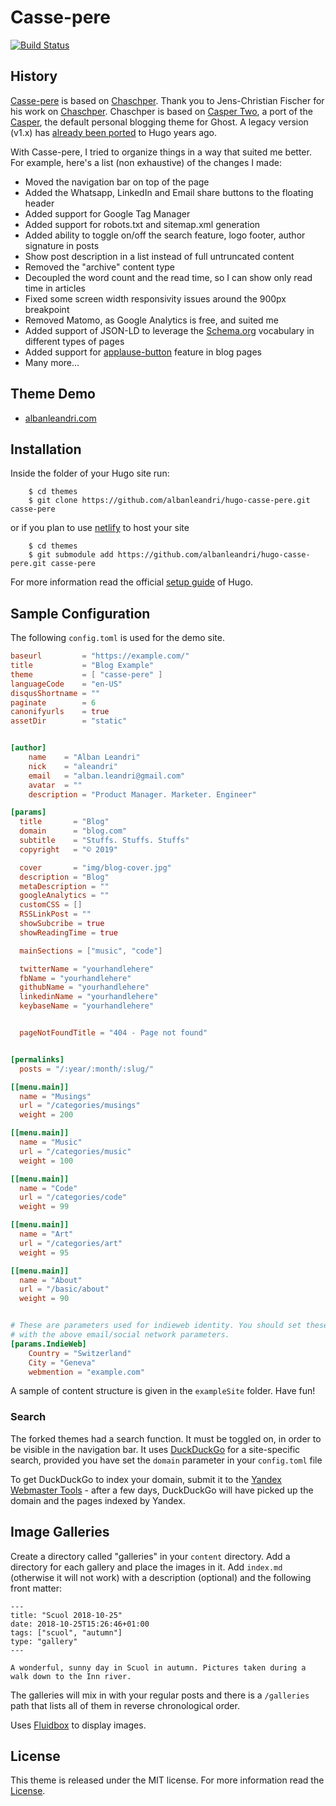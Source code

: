 # Casse-pere

[![Build Status](https://travis-ci.org/albanleandri/hugo-casse-pere.svg?branch=master)](https://travis-ci.org/albanleandri/hugo-casse-pere)

## History
[Casse-pere](https://github.com/albanleandri/hugo-casse-pere) is based on [Chaschper](https://github.com/jcfischer/hugo-chaschper).
Thank you to Jens-Christian Fischer for his work on [Chaschper](https://github.com/jcfischer/hugo-chaschper). Chaschper is based on [Casper Two](https://github.com/eueung/hugo-casper-two), a port of the [Casper](https://github.com/TryGhost/Casper), the default personal blogging theme for Ghost. A legacy version (v1.x) has [already been ported](https://github.com/vjeantet/hugo-theme-casper) to Hugo years ago.

With Casse-pere, I tried to organize things in a way that suited me better.
For example, here's a list (non exhaustive) of the changes I made: 

* Moved the navigation bar on top of the page
* Added the Whatsapp, LinkedIn and Email share buttons to the floating header
* Added support for Google Tag Manager
* Added support for robots.txt and sitemap.xml generation
* Added ability to toggle on/off the search feature, logo footer, author signature in posts
* Show post description in a list instead of full untruncated content
* Removed the "archive" content type
* Decoupled the word count and the read time, so I can show only read time in articles
* Fixed some screen width responsivity issues around the 900px breakpoint
* Removed Matomo, as Google Analytics is free, and suited me
* Added support of JSON-LD to leverage the [Schema.org](https://schema.org/) vocabulary in different types of pages
* Added support for [applause-button](https://applause-button.com/) feature in blog pages
* Many more...

## Theme Demo

- [albanleandri.com](https://albanleandri.com/)

## Installation

Inside the folder of your Hugo site run:

```
    $ cd themes
    $ git clone https://github.com/albanleandri/hugo-casse-pere.git casse-pere
```

or if you plan to use [netlify](https://netlify.com) to host your site

```  
    $ cd themes
    $ git submodule add https://github.com/albanleandri/hugo-casse-pere.git casse-pere
```  

For more information read the official [setup guide](//gohugo.io/overview/installing/) of Hugo.


## Sample Configuration

The following `config.toml` is used for the demo site. 

```toml
baseurl         = "https://example.com/"
title           = "Blog Example"
theme           = [ "casse-pere" ]
languageCode    = "en-US"
disqusShortname = ""
paginate        = 6
canonifyurls    = true
assetDir        = "static"


[author]
    name    = "Alban Leandri"
    nick    = "aleandri"
    email   = "alban.leandri@gmail.com"
    avatar  = ""
    description = "Product Manager. Marketer. Engineer"

[params]
  title       = "Blog"
  domain      = "blog.com"
  subtitle    = "Stuffs. Stuffs. Stuffs"
  copyright   = "© 2019"

  cover       = "img/blog-cover.jpg"
  description = "Blog"
  metaDescription = ""
  googleAnalytics = ""
  customCSS = []
  RSSLinkPost = ""
  showSubcribe = true
  showReadingTime = true

  mainSections = ["music", "code"]

  twitterName = "yourhandlehere"
  fbName = "yourhandlehere"
  githubName = "yourhandlehere"
  linkedinName = "yourhandlehere"
  keybaseName = "yourhandlehere"


  pageNotFoundTitle = "404 - Page not found"


[permalinks]
  posts = "/:year/:month/:slug/"

[[menu.main]]
  name = "Musings"
  url = "/categories/musings"
  weight = 200

[[menu.main]]
  name = "Music"
  url = "/categories/music"
  weight = 100

[[menu.main]]
  name = "Code"
  url = "/categories/code"
  weight = 99

[[menu.main]]
  name = "Art"
  url = "/categories/art"
  weight = 95

[[menu.main]]
  name = "About"
  url = "/basic/about"
  weight = 90


# These are parameters used for indieweb identity. You should set these along
# with the above email/social network parameters.
[params.IndieWeb]
    Country = "Switzerland"
    City = "Geneva"
    webmention = "example.com"

```

A sample of content structure is given in the `exampleSite` folder. Have fun!

### Search

The forked themes had a search function. It must be toggled on, in order to be visible in the navigation bar.
It uses [DuckDuckGo](https://duckduckgo.com) for a site-specific search, provided you have set the `domain` parameter in your `config.toml` file

To get DuckDuckGo to index your domain, submit it to the 
[Yandex Webmaster Tools](https://webmaster.yandex.com) -
after a few days, DuckDuckGo will have picked up the domain and the pages indexed by Yandex.

## Image Galleries

Create a directory called "galleries" in your `content` directory. Add a directory for each 
gallery and place the images in it. Add `index.md` (otherwise it will not work) with a
description (optional) and the following front matter:

    ---
    title: "Scuol 2018-10-25"
    date: 2018-10-25T15:26:46+01:00
    tags: ["scuol", "autumn"]
    type: "gallery"
    ---
    
    A wonderful, sunny day in Scuol in autumn. Pictures taken during a walk down to the Inn river.

The galleries will mix in with your regular posts and there is
a `/galleries` path that lists all of them in reverse chronological order.

Uses [Fluidbox](https://terrymun.github.io/Fluidbox/demo/index.html) to display images.


## License

This theme is released under the MIT license. For more information read the [License](//github.com/albanleandri/hugo-kashpair/blob/master/LICENSE.md).